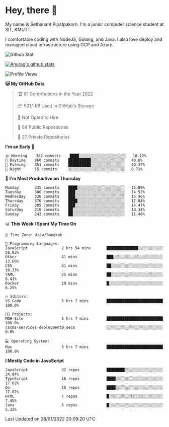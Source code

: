 # Hey, there 🙌
My name is Sethanant Pipatpakorn. I'm a junior computer science student at SIT, KMUTT.

I comfortable coding with NodeJS, Golang, and Java. I also love deploy and managed cloud infrastructure using GCP and Azure.

![Github Stat](https://github-profile-summary-cards.vercel.app/api/cards/profile-details?username=thetkpark&theme=dracula)

[![Anurag's github stats](https://github-readme-stats.vercel.app/api?username=thetkpark&count_private=true&show_icons=true&theme=tokyonight)](https://github.com/anuraghazra/github-readme-stats)

<!--START_SECTION:waka-->
![Profile Views](http://img.shields.io/badge/Profile%20Views-2-blue)

**🐱 My GitHub Data** 

> 🏆 81 Contributions in the Year 2022
 > 
> 📦 531.1 kB Used in GitHub's Storage 
 > 
> 🚫 Not Opted to Hire
 > 
> 📜 84 Public Repositories 
 > 
> 🔑 27 Private Repositories  
 > 
**I'm an Early 🐤** 

```text
🌞 Morning    382 commits    ████░░░░░░░░░░░░░░░░░░░░░   18.12% 
🌆 Daytime    860 commits    ██████████░░░░░░░░░░░░░░░   40.8% 
🌃 Evening    851 commits    ██████████░░░░░░░░░░░░░░░   40.37% 
🌙 Night      15 commits     ░░░░░░░░░░░░░░░░░░░░░░░░░   0.71%

```
📅 **I'm Most Productive on Thursday** 

```text
Monday       335 commits    ████░░░░░░░░░░░░░░░░░░░░░   15.89% 
Tuesday      306 commits    ███░░░░░░░░░░░░░░░░░░░░░░   14.52% 
Wednesday    326 commits    ███░░░░░░░░░░░░░░░░░░░░░░   15.46% 
Thursday     376 commits    ████░░░░░░░░░░░░░░░░░░░░░   17.84% 
Friday       305 commits    ███░░░░░░░░░░░░░░░░░░░░░░   14.47% 
Saturday     218 commits    ██░░░░░░░░░░░░░░░░░░░░░░░   10.34% 
Sunday       242 commits    ██░░░░░░░░░░░░░░░░░░░░░░░   11.48%

```


📊 **This Week I Spent My Time On** 

```text
⌚︎ Time Zone: Asia/Bangkok

💬 Programming Languages: 
JavaScript               2 hrs 54 mins       ██████████████░░░░░░░░░░░   56.93% 
Other                    41 mins             ███░░░░░░░░░░░░░░░░░░░░░░   13.66% 
CSS                      31 mins             ██░░░░░░░░░░░░░░░░░░░░░░░   10.23% 
YAML                     25 mins             ██░░░░░░░░░░░░░░░░░░░░░░░   8.41% 
Docker                   19 mins             █░░░░░░░░░░░░░░░░░░░░░░░░   6.25%

🔥 Editors: 
VS Code                  5 hrs 7 mins        █████████████████████████   100.0%

🐱‍💻 Projects: 
MDH-Site                 5 hrs 7 mins        █████████████████████████   100.0% 
cscms-services-deployment0 secs              ░░░░░░░░░░░░░░░░░░░░░░░░░   0.0%

💻 Operating System: 
Mac                      5 hrs 7 mins        █████████████████████████   100.0%

```

**I Mostly Code in JavaScript** 

```text
JavaScript               32 repos            ████████░░░░░░░░░░░░░░░░░   34.04% 
TypeScript               16 repos            ████░░░░░░░░░░░░░░░░░░░░░   17.02% 
Go                       16 repos            ████░░░░░░░░░░░░░░░░░░░░░   17.02% 
HTML                     7 repos             █░░░░░░░░░░░░░░░░░░░░░░░░   7.45% 
Java                     5 repos             █░░░░░░░░░░░░░░░░░░░░░░░░   5.32%

```



 Last Updated on 28/01/2022 20:09:20 UTC
<!--END_SECTION:waka-->
